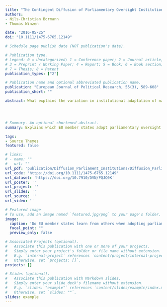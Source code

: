 ```yaml
---
title: "The Contingent Diffusion of Parliamentary Oversight Institutions in the European Union"
authors:
- Nils-Christian Bormann
- Thomas Winzen

date: "2016-05-25"
doi: "10.1111/1475-6765.12149"

# Schedule page publish date (NOT publication's date).

# Publication type.
# Legend: 0 = Uncategorized; 1 = Conference paper; 2 = Journal article;
# 3 = Preprint / Working Paper; 4 = Report; 5 = Book; 6 = Book section;
# 7 = Thesis; 8 = Patent
publication_types: ["2"]

# Publication name and optional abbreviated publication name.
publication: "European Journal of Political Research, 55(3), 589-608"
publication_short: ""

abstract: What explains the variation in institutional adaptation of national parliaments to European integration? Whereas the existing literature has mainly focused on domestic conditions, this article explains institutional adaptation to integration by focusing on inter‐parliamentary diffusion. The argument draws on ‘learning’ mechanisms of diffusion on the demand side and on ‘emulation’ mechanisms on the supply side. Parliamentary demand for external inspiration is related to uncertainty about functional oversight institutions, and the selection of sources to perceptions of similarity and success. Demand arises in new European Union member parliaments and young democracies that then turn towards culturally alike countries and old democracies. Using spatial econometrics, support is demonstrated for the argument in the article while ruling out alternative diffusion mechanisms such as spatial proximity and learning from Scandinavian frontrunners once links along cultural similarity and democratic experience are controlled for. The results underline the limits of the ‘isolated polity’ approach in the comparative study of institutions in Europe's closely integrated political system, while also showing that, even in this favourable environment, diffusion pathways are contingent on the mechanisms generating demand among policy makers and shaping their selection of sources for external information.




# Summary. An optional shortened abstract.
summary: Explains which EU member states adopt parliamentary oversight institutions as a result of their adoption in other states.

tags:
- Source Themes
featured: false

# links:
# - name: ""
#   url: ""
url_pdf: 'publication/Diffusion_Parliament_Institutions/Diffusion_Parliament_Institutions-main.pdf'
url_code: 'https://doi.org/10.1111/1475-6765.12149'
url_dataset: 'https://doi.org/10.7910/DVN/PQJQ0K'
url_poster: ''
url_project: ''
url_slides: ''
url_source: ''
url_video: ''

# Featured image
# To use, add an image named `featured.jpg/png` to your page's folder. 
image:
  caption: 'Do EU member states learn from others when adopting parliamentary oversight institutions?'
  focal_point: ""
  preview_only: false

# Associated Projects (optional).
#   Associate this publication with one or more of your projects.
#   Simply enter your project's folder or file name without extension.
#   E.g. `internal-project` references `content/project/internal-project/index.md`.
#   Otherwise, set `projects: []`.
projects: []

# Slides (optional).
#   Associate this publication with Markdown slides.
#   Simply enter your slide deck's filename without extension.
#   E.g. `slides: "example"` references `content/slides/example/index.md`.
#   Otherwise, set `slides: ""`.
slides: example
---
```


